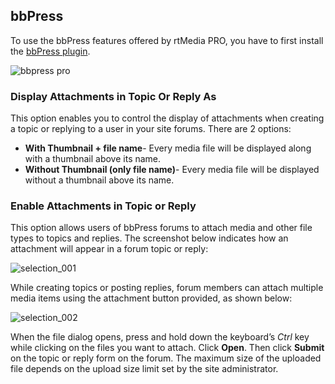 ## bbPress


To use the bbPress features offered by rtMedia PRO, you have to first install the [bbPress plugin](https://wordpress.org/plugins/bbpress/).

![bbpress pro](https://cloud.githubusercontent.com/assets/1140051/7648315/4bacc958-faff-11e4-93a4-90ac30a2fa1e.png)

### Display Attachments in Topic Or Reply As


This option enables you to control the display of attachments when creating a topic or replying to a user in your site forums. There are 2 options:

* **With Thumbnail + file name**- Every media file will be displayed along with a thumbnail above its name.
* **Without Thumbnail (only file name)**- Every media file will be displayed without a thumbnail above its name.

### Enable Attachments in Topic or Reply

This  option allows users of bbPress forums to attach media and other file types to topics and replies. The screenshot below indicates how an attachment will appear in a forum topic or reply:

![selection_001](https://cloud.githubusercontent.com/assets/1140051/7606544/406c0358-f977-11e4-9857-7da4ba11594d.png)

While creating topics or posting replies, forum members can attach multiple media items using the attachment button provided, as shown below:

![selection_002](https://cloud.githubusercontent.com/assets/1140051/7606584/c5fb2b52-f977-11e4-9283-538df913a07b.png)

When the file dialog opens, press and hold down the keyboard’s *Ctrl* key while clicking on the files you want to attach. Click **Open**. Then click **Submit** on the topic or reply form on the forum. The maximum size of the uploaded file depends on the upload size limit set by the site administrator.
